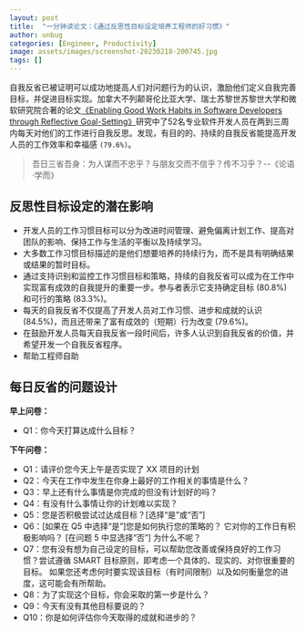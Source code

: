 ```yaml
---
layout: post
title:  "一分钟读论文：《通过反思性目标设定培养工程师的好习惯》"
author: unbug
categories: [Engineer, Productivity]
image: assets/images/screenshot-20230218-200745.jpg
tags: []
---
```

自我反省已被证明可以成功地提高人们对问题行为的认识，激励他们定义自我完善目标，并促进目标实现。加拿大不列颠哥伦比亚大学、瑞士苏黎世苏黎世大学和微软研究院合著的论文[《Enabling Good Work Habits in Software Developers through Reflective Goal-Setting》][paper1-url]研究中了52名专业软件开发人员在两到三周内每天对他们的工作进行自我反思。发现，有目的的、持续的自我反省能提高开发人员的工作效率和幸福感 `(79.6%)`。

> 吾日三省吾身：为人谋而不忠乎？与朋友交而不信乎？传不习乎？--《论语·学而》

## 反思性目标设定的潜在影响
- 开发人员的工作习惯目标可以分为改进时间管理、避免偏离计划工作、提高对团队的影响、保持工作与生活的平衡以及持续学习。
- 大多数工作习惯目标描述的是他们想要培养的持续行为，而不是具有明确结果或结果的暂时目标。
- 通过支持识别和监控工作习惯目标和策略，持续的自我反省可以成为在工作中实现富有成效的自我提升的重要一步。参与者表示它支持确定目标 (80.8%) 和可行的策略 (83.3%)。
- 每天的自我反省不仅提高了开发人员对工作习惯、进步和成就的认识 (84.5%)，而且还带来了富有成效的（短期）行为改变 (79.6%)。
- 在鼓励开发人员每天自我反省一段时间后，许多人认识到自我反省的价值，并希望开发一个自我反省程序。
- 帮助工程师自助

## 每日反省的问题设计
**早上问卷：** 
- Q1：你今天打算达成什么目标？ 

**下午问卷：**
- Q1：请评价您今天上午是否实现了 XX 项目的计划
- Q2：今天在工作中发生在你身上最好的工作相关的事情是什么？
- Q3：早上还有什么事情是你完成的但没有计划好的吗？
- Q4：有没有什么事情让你的计划难以实现？
- Q5：您是否积极尝试过达成目标？[选择“是”或“否”]
- Q6：[如果在 Q5 中选择“是”]您是如何执行您的策略的？ 它对你的工作日有积极影响吗？ [在问题 5 中显选择“否”] 为什么不呢？
- Q7：您有没有想为自己设定的目标，可以帮助您改善或保持良好的工作习惯？尝试遵循 SMART 目标原则，即考虑一个具体的、现实的、对你很重要的目标。 如果您还考虑何时要实现该目标（有时间限制）以及如何衡量您的进度，这可能会有所帮助。
- Q8：为了实现这个目标，你会采取的第一步是什么？
- Q9：今天有没有其他目标要说的？
- Q10：你是如何评估你今天取得的成就和进步的？

[paper1-url]: https://ieeexplore.ieee.org/stamp/stamp.jsp?tp=&arnumber=8823032